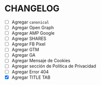 # CHANGELOG

* [ ] Agregar `canonical`
* [ ] Agregar Open Graph
* [ ] Agregar AMP Google
* [ ] Agregar SHARES
* [ ] Agregar FB Pixel
* [ ] Agregar GTM
* [ ] Agregar GA
* [ ] Agregar Mensaje de Cookies
* [ ] Agregar sección de Politica de Privacidad
* [ ] Agregar Error 404
* [X] Agregar TITLE TAB
